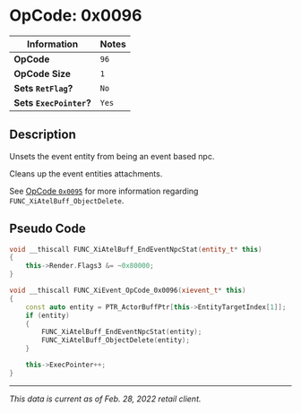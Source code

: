 # OpCode: 0x0096

| Information               | Notes |
|---                        |---    |
| **OpCode**                | `96`  |
| **OpCode Size**           | `1`   |
| **Sets `RetFlag`?**       | `No`  |
| **Sets `ExecPointer`?**   | `Yes` |

## Description

Unsets the event entity from being an event based npc.

Cleans up the event entities attachments.

See [OpCode `0x0095`](OpCodes/0x0095.md) for more information regarding `FUNC_XiAtelBuff_ObjectDelete`.

## Pseudo Code

```cpp
void __thiscall FUNC_XiAtelBuff_EndEventNpcStat(entity_t* this)
{
    this->Render.Flags3 &= ~0x80000;
}

void __thiscall FUNC_XiEvent_OpCode_0x0096(xievent_t* this)
{
    const auto entity = PTR_ActorBuffPtr[this->EntityTargetIndex[1]];
    if (entity)
    {
        FUNC_XiAtelBuff_EndEventNpcStat(entity);
        FUNC_XiAtelBuff_ObjectDelete(entity);
    }

    this->ExecPointer++;
}
```

---

_This data is current as of Feb. 28, 2022 retail client._